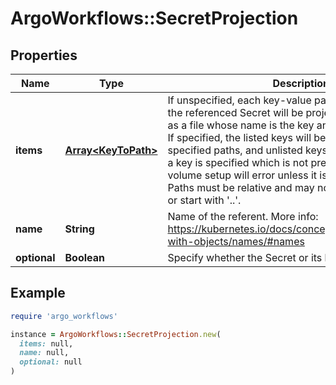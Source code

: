 # ArgoWorkflows::SecretProjection

## Properties

| Name | Type | Description | Notes |
| ---- | ---- | ----------- | ----- |
| **items** | [**Array&lt;KeyToPath&gt;**](KeyToPath.md) | If unspecified, each key-value pair in the Data field of the referenced Secret will be projected into the volume as a file whose name is the key and content is the value. If specified, the listed keys will be projected into the specified paths, and unlisted keys will not be present. If a key is specified which is not present in the Secret, the volume setup will error unless it is marked optional. Paths must be relative and may not contain the &#39;..&#39; path or start with &#39;..&#39;. | [optional] |
| **name** | **String** | Name of the referent. More info: https://kubernetes.io/docs/concepts/overview/working-with-objects/names/#names | [optional] |
| **optional** | **Boolean** | Specify whether the Secret or its key must be defined | [optional] |

## Example

```ruby
require 'argo_workflows'

instance = ArgoWorkflows::SecretProjection.new(
  items: null,
  name: null,
  optional: null
)
```

